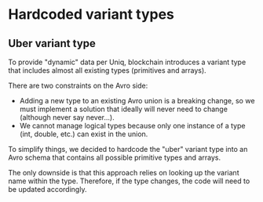 # Hardcoded variant types

## Uber variant type

To provide "dynamic" data per Uniq, blockchain introduces a variant type that includes almost all existing types (primitives and arrays).

There are two constraints on the Avro side:

* Adding a new type to an existing Avro union is a breaking change, so we must implement a solution that ideally will never need to change (although never say never...).
* We cannot manage logical types because only one instance of a type (int, double, etc.) can exist in the union.

To simplify things, we decided to hardcode the "uber" variant type into an Avro schema that contains all possible primitive types and arrays.

The only downside is that this approach relies on looking up the variant name within the type. Therefore, if the type changes, the code will need to be updated accordingly.